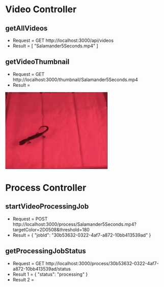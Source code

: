 # Video Controller

## getAllVideos
- Request = GET http://localhost:3000/api/videos
- Result = [
    "Salamander5Seconds.mp4"
    ]

## getVideoThumbnail
- Request = GET http://localhost:3000/thumbnail/Salamander5Seconds.mp4
- Result = 

![Thumbnail Screenshot](./screenshots/thumbnail-response.jpg)

# Process Controller

## startVideoProcessingJob
- Request = POST http://localhost:3000/process/Salamander5Seconds.mp4?targetColor=2D0508&threshold=180
- Result = {
    "jobId": "30b53632-0322-4af7-a872-10bb413539ad"
    } 

## getProcessingJobStatus
- Request = GET http://localhost:3000/process/30b53632-0322-4af7-a872-10bb413539ad/status
- Result 1 = {
    "status": "processing"
    }   
- Result 2 = 